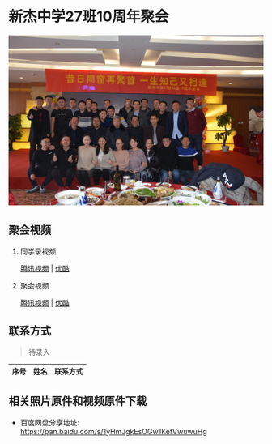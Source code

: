 # 新杰中学27班10周年聚会

![合照](images/合照.JPG)

## 聚会视频

1. 同学录视频: 

    [腾讯视频](https://v.qq.com/x/page/b30531neydt.html) | [优酷](https://v.youku.com/v_show/id_XNDA0OTE5OTYwNA==.html)

2. 聚会视频

    [腾讯视频](https://v.qq.com/x/page/b3053bhfp15.html) | [优酷](https://v.youku.com/v_show/id_XNDE5NjgzMzAwNA==.html)

##  联系方式

> 待录入



序号|姓名|联系方式|
---|---|---


## 相关照片原件和视频原件下载

- 百度网盘分享地址: <https://pan.baidu.com/s/1yHmJgkEsOGw1KefVwuwuHg>


